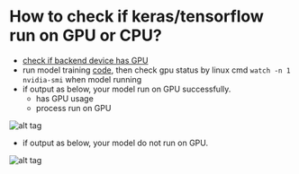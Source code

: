 # How to check if keras/tensorflow run on GPU or CPU?


* [check if backend device has GPU](check_backend_devices.ipynb)
* run model training [code](gputest.py), then check gpu status by linux cmd `watch -n 1 nvidia-smi` when model running
* if output as below, your model run on GPU successfully.
   * has GPU usage
   * process run on GPU

![alt tag](run_on_gpu.png)


* if output as below, your model do not run on GPU.

![alt tag](no_run.png)
